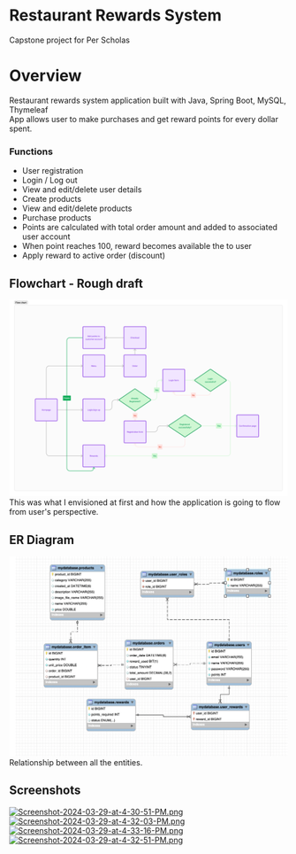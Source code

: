 # Restaurant Rewards System
Capstone project for Per Scholas

# Overview
Restaurant rewards system application built with Java, Spring Boot, MySQL, Thymeleaf <br>
App allows user to make purchases and get reward points for every dollar spent.

### Functions
- User registration
- Login / Log out
- View and edit/delete user details
- Create products
- View and edit/delete products
- Purchase products
- Points are calculated with total order amount and added to associated user account
- When point reaches 100, reward becomes available the to user
- Apply reward to active order (discount)

## Flowchart - Rough draft
![Alt text](<Rewardssystem.png>)
This was what I envisioned at first and how the application is going to flow from user's perspective.

## ER Diagram
![Alt text](<ERDiagram.png>)
Relationship between all the entities.

## Screenshots
[![Screenshot-2024-03-29-at-4-30-51-PM.png](https://i.postimg.cc/RCf0XjLS/Screenshot-2024-03-29-at-4-30-51-PM.png)](https://postimg.cc/w3qHB4rZ)
[![Screenshot-2024-03-29-at-4-32-03-PM.png](https://i.postimg.cc/YSG7jWXr/Screenshot-2024-03-29-at-4-32-03-PM.png)](https://postimg.cc/SXh3vJF3)
[![Screenshot-2024-03-29-at-4-33-16-PM.png](https://i.postimg.cc/nzSq2N4Y/Screenshot-2024-03-29-at-4-33-16-PM.png)](https://postimg.cc/8JWFPKnj)
[![Screenshot-2024-03-29-at-4-32-51-PM.png](https://i.postimg.cc/QNq28mXg/Screenshot-2024-03-29-at-4-32-51-PM.png)](https://postimg.cc/8sjKwhfs)

